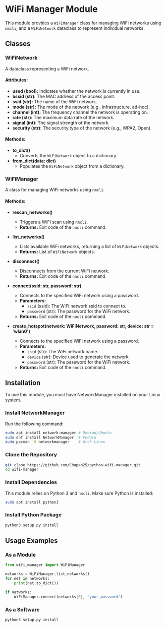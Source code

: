 # WiFi Manager Module

This module provides a `WiFiManager` class for managing WiFi networks using `nmcli`,
and a `WiFiNetwork` dataclass to represent individual networks.

## Classes

### WiFiNetwork
A dataclass representing a WiFi network.

#### Attributes:
- **used (bool):** Indicates whether the network is currently in use.
- **bssid (str):** The MAC address of the access point.
- **ssid (str):** The name of the WiFi network.
- **mode (str):** The mode of the network (e.g., infrastructure, ad-hoc).
- **channel (int):** The frequency channel the network is operating on.
- **rate (str):** The maximum data rate of the network.
- **signal (int):** The signal strength of the network.
- **security (str):** The security type of the network (e.g., WPA2, Open).

#### Methods:
- **to_dict()**
  - Converts the `WiFiNetwork` object to a dictionary.
- **from_dict(data: dict)**
  - Populates the `WiFiNetwork` object from a dictionary.

### WiFiManager
A class for managing WiFi networks using `nmcli`.

#### Methods:
- **rescan_networks()**
  - Triggers a WiFi scan using `nmcli`.
  - **Returns:** Exit code of the `nmcli` command.

- **list_networks()**
  - Lists available WiFi networks, returning a list of `WiFiNetwork` objects.
  - **Returns:** List of `WiFiNetwork` objects.

- **disconnect()**
  - Disconnects from the current WiFi network.
  - **Returns:** Exit code of the `nmcli` command.

- **connect(ssid: str, password: str)**
  - Connects to the specified WiFi network using a password.
  - **Parameters:**
    - `ssid` (ssid): The WiFi network ssid to connect to.
    - `password` (str): The password for the WiFi network.
  - **Returns:** Exit code of the `nmcli` command.

- **create_hotspot(network: WiFiNetwork, password: str, device: str = 'wlan0')**
  - Connects to the specified WiFi network using a password.
  - **Parameters:**
    - `ssid` (str): The WiFi network name.
    - `device` (str): Device used to generate the network.
    - `password` (str): The password for the WiFi network.
  - **Returns:** Exit code of the `nmcli` command.

## Installation
To use this module, you must have NetworkManager installed on your Linux system.

### Install NetworkManager
Run the following command:
```sh
sudo apt install network-manager # Debian/Ubuntu
sudo dnf install NetworkManager  # Fedora
sudo pacman -S networkmanager    # Arch Linux
```

### Clone the Repository
```sh
git clone https://github.com/Chopan25/python-wifi-manager.git
cd wifi-manager
```

### Install Dependencies
This module relies on Python 3 and `nmcli`. Make sure Python is installed:
```sh
sudo apt install python3
```

### Install Python Package
```sh
python3 setup.py install
```

## Usage Examples

### As a Module
```python
from wifi_manager import WiFiManager

networks = WiFiManager.list_networks()
for net in networks:
    print(net.to_dict())

if networks:
    WiFiManager.connect(networks[0], "your_password")
```
### As a Software
```sh
python3 setup.py install
```
